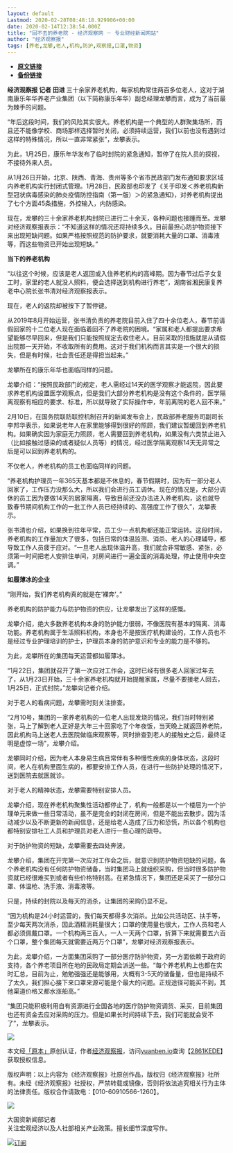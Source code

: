 ```yaml
---
layout: default
Lastmod: 2020-02-28T08:48:18.929906+00:00
date: 2020-02-14T12:38:54.000Z
title: "回不去的养老院 - 经济观察网 － 专业财经新闻网站"
author: "经济观察报"
tags: [养老,龙攀,老人,机构,防护,观察报,口罩,物资]
---
```


* [**原文链接**](http://archive.is/450bH)
* [**备份链接**](http://archive.is/450bH)


**经济观察报 记者 田进** 三十余家养老机构，每家机构常住两百多位老人，这对于湖南康乐年华养老产业集团（以下简称康乐年华）副总经理龙攀而言，成为了当前最为棘手的问题。

“年后这段时间，我们的风险其实很大。养老机构是一个典型的人群聚集场所，而且还不能像学校、商场那样选择暂时关闭，必须持续运营，我们以前也没有遇到过这样的特殊情况，所以一直非常紧张”，龙攀表示。

为此，1月25日，康乐年华发布了临时封院的紧急通知，暂停了在院人员的探视，不接待外来人员。

从1月26日开始，北京、陕西、青海、贵州等多个省市民政部门发布通知要求区域内养老机构实行封闭式管理。1月28日，民政部也印发了《关于印发＜养老机构新型冠状病毒感染的肺炎疫情防控指南（第一版）＞的紧急通知》，对养老机构提出了七个方面45条措施，外控输入，内防感染。

现在，龙攀的三十余家养老机构封院已进行二十余天，各种问题也接踵而至。龙攀对经济观察报表示：“不知道这样的情况还将持续多久。目前最担心防护物资接下来出现短缺问题。如果严格按照规范的防护要求，就要消耗大量的口罩、消毒液等，而这些物资已开始出现短缺。”

**当下的养老机构**

“以往这个时候，应该是老人返回或入住养老机构的高峰期。因为春节过后子女复工时，家里的老人就没人照料，便会选择送到机构进行养老”，湖南省湘民康复养老中心院长张书清对经济观察报表示。

现在，老人的返院却被按下了暂停键。

从2019年8月开始运营，张书清负责的养老院目前入住了四十余位老人，春节前请假回家的十二位老人现在面临着回不了养老院的困境。“家属和老人都提出要求希望能够尽早回来，但是我们只能按照规定去收住老人。目前采取的措施就是从请假出院那一天开始，不收取所有的费用。这对于我们机构而言其实是一个很大的损失，但是有时候，社会责任还是得担当起来。”

龙攀所在的康乐年华也面临同样的问题。

龙攀介绍：“按照民政部门的规定，老人需经过14天的医学观察才能返院，因此要求养老机构设置医学观察点，但是我们大部分养老机构是没有这个条件的，医学隔离观察有相应的要求、标准，所以就导致了实际操作中，年前离院的老人回不来。”

2月10日，在国务院联防联控机制召开的新闻发布会上，民政部养老服务司副司长李邦华表示，如果说老年人在家里能够得到很好的照顾，我们建议暂缓回到养老机构。如果确实因为家庭无力照顾，老人需要回到养老机构，如果没有六类禁止进入（比如接触过感染的或者疑似人员等）的情况，经过医学隔离观察14天无异常之后是可以回到养老机构的。

不仅老人，养老机构的员工也面临同样的问题。

“养老机构护理员一年365天基本都是不休息的，春节假期时，因为有一部分老人回家了，工作压力没那么大，所以我们会进行员工调休。现在的情况是，大部分调休的员工因为要做14天的居家隔离，导致目前还没办法进入养老机构，这也就导致春节期间机构工作的一批工作人员已经持续的、高强度工作了很久”，龙攀表示。

张书清也介绍，如果换到往年平常，员工少一点机构都还能正常运转。这段时间，养老机构的工作量加大了很多，包括日常的体温监测、消杀、老人的心理辅导，都导致工作人员疲于应对。“一旦老人出现体温升高，我们就会非常敏感、紧张，必须第一时间把老人安排住单间，对房间进行一遍全面的消毒处理，停止使用中央空调。”

**如履薄冰的企业**

“刚开始，我们养老机构真的就是在’裸奔’。”

养老机构的防护能力与防护物资的供应，让龙攀发出了这样的感慨。

龙攀介绍，绝大多数养老机构本身的防护能力很弱，不像医院有基本的隔离、消毒功能。养老机构属于生活照料机构，本身也不是按医疗机构建设的，工作人员也不是经过专业护理培训的护士，护理员本身的防护意识和专业的能力是不够的。

为此，龙攀所在的集团每天运营都如履薄冰。

“1月22日，集团就召开了第一次应对工作会，这时已经有很多老人回家过年去了，从1月23日开始，三十余家养老机构就开始提醒家属，尽量不要接老人回去，1月25日，正式封院，”龙攀向记者介绍。

对于老人的看病问题，龙攀需时刻关注排查。

“2月10号，集团的一家养老机构的一位老人出现发烧的情况，我们当时特别紧张，马上了解到老人正好是大年三十回家吃了个年夜饭，当天晚上就返回养老院，因此机构马上送老人去医院做临床观察等，同时排查到老人的接触史之后，最终证明是虚惊一场”，龙攀介绍。

龙攀同时介绍，因为老人本身易生病且常伴有多种慢性疾病的身体状态，这段时间，老人在机构里面生病的，都要安排工作人员，在进行一些防护处理的情况下，送到医院去就医就诊。

对于老人的精神状态，龙攀需要特别安排人员。

龙攀介绍，现在养老机构聚集性活动都停止了，机构一般都是以一个楼层为一个护理单元来做一些日常活动，虽不是完全的封闭在房间，但是不能出去散步。因为活动减少以及不断更新的新闻信息，还是给老人造成了压力和恐慌，所以各个机构也都特别安排社工人员和护理员对老人进行一些心理的疏导。

对于防护物资的短缺，龙攀需要去四处奔波。

龙攀介绍，集团在开完第一次应对工作会之后，就意识到防护物资短缺的问题，各个养老机构没有任何防护物资储备，当时集团马上就组织采购，但当时很多防护物资就已经很难买到或者有些价格特别高。在紧急情况下，集团还是采买了一部分口罩、体温枪、洗手液、消毒液等。

只是，持续的封院以及每天的消杀，让集团的采购仍显不足。

“因为机构是24小时运营的，我们每天都得多次消杀。比如公共活动区、扶手等，至少每天两次消杀，因此酒精消耗量很大；口罩的使用量也很大，工作人员和老人都必须佩戴口罩。一个机构两三百人，一人一天两个口罩，折算下来就需要五六百个口罩，整个集团每天就需要近两万个口罩”，龙攀对经济观察报表示。

为此，龙攀介绍，一方面集团采购了一部分医疗防护物资，另一方面依赖于政府的支持，各个养老项目所在地的民政局定期会派送一些。“每个养老机构上也都在实时汇总，目前为止，勉勉强强还是能够用，大概有3-5天的储备量，但也是持续不了太久，我们担心接下来口罩来源可能是个最大的问题。正规途径可能买不到，其他渠道价格又都水涨船高。”

“集团只能积极利用自有资源进行全国各地的医疗防护物资调货、采买，目前集团也还有资金去应对采购的压力。但是如果长时间持续下去，我们可能就会受不了”，龙攀表示。

![](/images/post/95d32aaa3bef049a9a2f0a03d2793163.png)

本文经[「原本」](https://archive.is/o/450bH/yuanben.io/)原创认证，作者[经济观察报](https://archive.is/o/450bH/https://yuanben.io/author/b454cdbf-cec7-4ff6-a1f9-5e79c2353485)，访问[yuanben.io](https://archive.is/o/450bH/yuanben.io/)查询【[2861KEDE](https://archive.is/o/450bH/https://www.yuanben.io/article/2861KEDEFM5DBVW0J7WEWPLPWNIRBOMCE8K5ZB4UDRI8TAFAIZ)】获取授权信息。

版权声明：以上内容为《经济观察报》社原创作品，版权归《经济观察报》社所有。未经《经济观察报》社授权，严禁转载或镜像，否则将依法追究相关行为主体的法律责任。版权合作请致电：【010-60910566-1260】。

[![](/images/post/747b82277f61cb86e59e2f595b981889.jpg)](https://archive.is/o/450bH/space.eeo.com.cn/tianjin)

大国资新闻部记者  
关注宏观经济以及人社部相关产业政策。擅长细节深度写作。

[![](/images/post/bf1bf656c8649e8b3fb486353b13510f.png)订阅](#)

